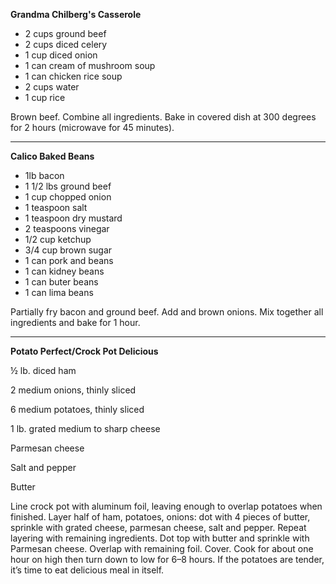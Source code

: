 **Grandma Chilberg's Casserole**

* 2 cups ground beef
* 2 cups diced celery
* 1 cup diced onion
* 1 can cream of mushroom soup
* 1 can chicken rice soup
* 2 cups water
* 1 cup rice

Brown beef. Combine all ingredients. Bake in covered dish at 300 degrees for 2 hours \(microwave for 45 minutes\).

---

**Calico Baked Beans**

* 1lb bacon
* 1 1/2 lbs ground beef
* 1 cup chopped onion
* 1 teaspoon salt
* 1 teaspoon dry mustard
* 2 teaspoons vinegar
* 1/2 cup ketchup
* 3/4 cup brown sugar
* 1 can pork and beans
* 1 can kidney beans
* 1 can buter beans
* 1 can lima beans

Partially fry bacon and ground beef. Add and brown onions. Mix together all ingredients and bake for 1 hour.

---

  
**Potato Perfect/Crock Pot Delicious**

½ lb. diced ham

2 medium onions, thinly sliced

6 medium potatoes, thinly sliced

1 lb. grated medium to sharp cheese

Parmesan cheese

Salt and pepper

Butter

Line crock pot with aluminum foil, leaving enough to overlap potatoes when finished. Layer half of ham, potatoes, onions: dot with 4 pieces of butter, sprinkle with grated cheese, parmesan cheese, salt and pepper. Repeat layering with remaining ingredients. Dot top with butter and sprinkle with Parmesan cheese. Overlap with remaining foil. Cover. Cook for about one hour on high then turn down to low for 6–8 hours. If the potatoes are tender, it’s time to eat delicious meal in itself.


